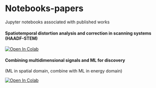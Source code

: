 # Notebooks-papers
Jupyter notebooks associated with published works



#### Spatiotemporal distortion analysis and correction in scanning systems (HAADF-STEM)

[![Open In Colab](https://colab.research.google.com/assets/colab-badge.svg)](https://colab.research.google.com/github/kevinroccapriore/Notebooks-papers/blob/master/Distortion_STEM_Analysis_GP.ipynb)

#### Combining multidimensional signals and ML for discovery 
(ML in spatial domain, combine with ML in energy domain)

[![Open In Colab](https://colab.research.google.com/assets/colab-badge.svg)](https://colab.research.google.com/github/kevinroccapriore/Notebooks-papers/blob/master/Adatoms_STS_ML.ipynb)
